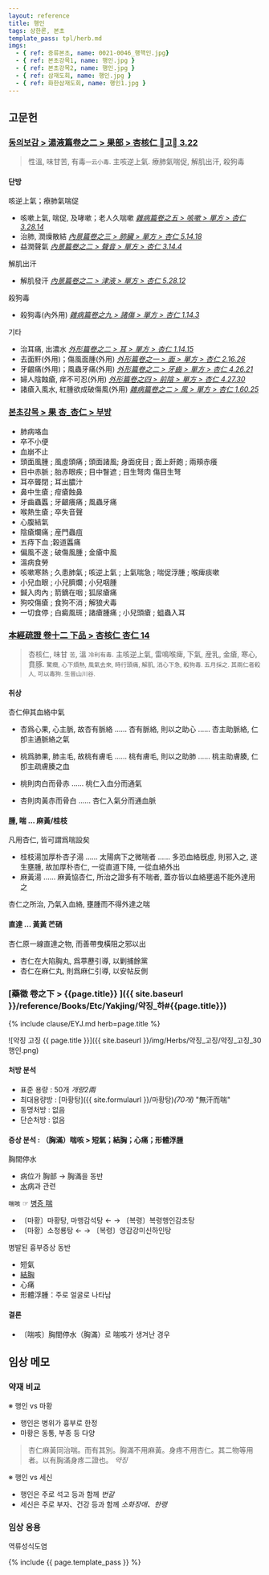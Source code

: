 ```yaml
---
layout: reference
title: 행인
tags: 상한론, 본초
template_pass: tpl/herb.md
imgs:
  - { ref: 증류본초, name: 0021-0046_행핵인.jpg}
  - { ref: 본초강목1, name: 행인.jpg }
  - { ref: 본초강목2, name: 행인.jpg }
  - { ref: 삼재도회, name: 행인.jpg }
  - { ref: 화한삼재도회, name: 행인1.jpg }
---
```



## 고문헌


### [동의보감 > 湯液篇卷之二 > 果部 >  杏核仁 고 3.22](https://mediclassics.kr/books/8/volume/21/#content_736)

> 性溫, 味甘苦, 有毒<small>一云小毒</small>. 主咳逆上氣. 療肺氣喘促, 解肌出汗, 殺狗毒

#### 단방

咳逆上氣；療肺氣喘促

* 咳嗽上氣, 喘促, 及哮嗽；老人久喘嗽 _[雜病篇卷之五 > 咳嗽 > 單方 >  杏仁 3.28.14](https://mediclassics.kr/books/8/volume/13/#content_1241)_
* 治肺, 潤燥散結 _[內景篇卷之三 > 肺臟 > 單方 >  杏仁 5.14.18](https://mediclassics.kr/books/8/volume/3/#content_540)_
* 益潤聲氣 _[內景篇卷之二 > 聲音 > 單方 > 杏仁 3.14.4](https://mediclassics.kr/books/8/volume/2/#content_647)_

解肌出汗

* 解肌發汗 _[內景篇卷之二 > 津液 > 單方 >  杏仁 5.28.12](https://mediclassics.kr/books/8/volume/2/#content_1015)_

殺狗毒

* 殺狗毒(內外用) _[雜病篇卷之九 > 諸傷 > 單方 >  杏仁 1.14.3](https://mediclassics.kr/books/8/volume/17/#content_368)_

기타

* 治耳痛, 出濃水 _[外形篇卷之二 > 耳 > 單方 > 杏仁 1.14.15](https://mediclassics.kr/books/8/volume/6/#content_230)_
* 去面䵟(外用)；傷風面腫(外用) _[外形篇卷之一 > 面 > 單方 >  杏仁 2.16.26](https://mediclassics.kr/books/8/volume/5/#content_586)_
* 牙齦痛(外用)；風蟲牙痛(外用) _[外形篇卷之二 > 牙齒 > 單方 > 杏仁 4.26.21](https://mediclassics.kr/books/8/volume/6/#content_1031)_
* 婦人陰蝕瘡, 痒不可忍(外用) _[外形篇卷之四 > 前陰 > 單方 >  杏仁 4.27.30](https://mediclassics.kr/books/8/volume/8/#content_1002)_
* 諸瘡入風水, 紅腫欲成破傷風(外用) _[雜病篇卷之二 > 風 > 單方 >  杏仁 1.60.25](https://mediclassics.kr/books/8/volume/10/#content_759)_


### [본초강목 > 果	杏_杏仁 > 부방]()

* 肺病咯血
* 卒不小便
* 血崩不止
* 頭面風腫 ; 風虛頭痛 ; 頭面諸風; 身面疣目 ; 面上皯皰 ; 兩頰赤癢
* 目中赤脈 ; 胎赤眼疾 ; 目中瞖遮 ; 目生弩肉 傷目生弩
* 耳卒聾閉 ; 耳出膿汁
* 鼻中生瘡 ; 疳瘡蝕鼻
* 牙齒蟲䘌 ; 牙齦癢痛 ; 風蟲牙痛
* 喉熱生瘡 ; 卒失音聲
* 心腹結氣
* 陰瘡爛痛 ; 産門蟲疽
* 五痔下血 ;榖道䘌痛
* 偏風不遂 ; 破傷風腫 ; 金瘡中風
* 溫病食勞
* 咳嗽寒熱 ; 久患肺氣 ; 咳逆上氣 ; 上氣喘急 ; 喘促浮腫 ; 喉痺痰嗽
* 小兒血眼 ; 小兒臍爛 ; 小兒咽腫
* 鍼入肉內 ; 箭鏑在咽 ; 狐尿瘡痛
* 狗咬傷瘡 ; 食狗不消 ; 解狼犬毒
* 一切食停 ; 白癜風斑 ; 諸瘡腫痛 ; 小兒頭瘡 ; 蛆蟲入耳


### [本經疏證 卷十二 下品 > 杏核仁 杏仁 14](https://mediclassics.kr/books/154/volume/12/#content_62)

> 杏核仁, 味甘 <small>苦</small>, 溫 <small>冷利有毒</small>. 主咳逆上氣, 雷鳴喉痺, 下氣, 産乳, 金瘡, 寒心, 賁豚. <small>驚癎, 心下煩熱, 風氣去來, 時行頭痛, 解肌, 消心下急, 殺狗毒. 五月採之. 其兩仁者殺人, 可以毒狗. 生晉山川谷.</small>

#### 취상

杏仁伸其血絡中氣

* 杏爲心果, 心主脈, 故杏有脈絡 …… 杏有脈絡, 則以之助心 …… 杏主助脈絡, 仁卽主通脈絡之氣
* 桃爲肺果, 肺主毛, 故桃有膚毛 …… 桃有膚毛, 則以之助肺 …… 桃主助膚腠, 仁卽主疏膚腠之血

* 桃則肉白而骨赤 …… 桃仁入血分而通氣
* 杏則肉黃赤而骨白 …… 杏仁入氣分而通血脈

#### 腫, 喘 ... 麻黃/桂枝

凡用杏仁, 皆可謂爲喘設矣
* 桂枝湯加厚朴杏子湯 …… 太陽病下之微喘者  …… 多恐血絡旣虛, 則邪入之, 遂生壅腫, 故加厚朴杏仁, 一從直道下降, 一從血絡外出
* 麻黃湯 …… 麻黃協杏仁, 所治之證多有不喘者, 蓋亦皆以血絡壅遏不能外達用之

杏仁之所治, 乃氣入血絡, 壅腫而不得外達之喘

#### 直達 ... 黃黃 芒硝

杏仁原一線直達之物, 而善帶曳橫阻之邪以出
* 杏仁在大陷胸丸, 爲葶藶引導, 以剿捕餘黨
* 杏仁在麻仁丸, 則爲麻仁引導, 以安帖反側


### [藥徵 卷之下 > {{page.title}} ]({{ site.baseurl }}/reference/Books/Etc/Yakjing/약징_하#{{page.title}})

{% include clause/EYJ.md herb=page.title %}

![약징 고징 {{ page.title }}]({{ site.baseurl }}/img/Herbs/약징_고징/약징_고징_30행인.png)

#### 처방 분석

* 표준 용량 : 50개 _개량2兩_
* 최대용량방 : [마황탕]({{ site.formulaurl }}/마황탕)_(70개)_ "無汗而喘"
* 동명처방 : 없음
* 단순처방 : 없음

#### 증상 분석 : （胸滿）喘咳 > 短氣；結胸；心痛；形體浮腫

胸間停水

* 病位가 胸部 → 胸滿을 동반
* [水]( {{site.sympurl}}/수 )病과 관련

`喘咳` ☞ [병증 喘]( {{site.sympurl}}/천 )

* 〔마황〕마황탕, 마행감석탕 ← → 〔복령〕복령행인감초탕
* 〔마황〕소청룡탕 ← → 〔복령〕영감강미신하인탕

병발된 흉부증상 동반
* 短氣
* [結胸]({{site.sympurl}}/결흉)
* 心痛
* 形體浮腫：주로 얼굴로 나타남


#### 결론

* 〔喘咳〕胸間停水（胸滿）로 喘咳가 생겨난 경우

## 임상 메모

### 약재 비교

※ 행인 vs 마황
* 행인은 병위가 흉부로 한정
* 마황은 동통, 부종 등 다양

> 杏仁麻黃同治喘。而有其別。胸滿不用麻黃。身疼不用杏仁。其二物等用者。以有胸滿身疼二證也。 _약징_

※ 행인 vs 세신
* 행인은 주로 석고 등과 함께 _번갈_
* 세신은 주로 부자、건강 등과 함께 _소화장애、한랭_


### 임상 응용

역류성식도염

{% include {{ page.template_pass }} %}
